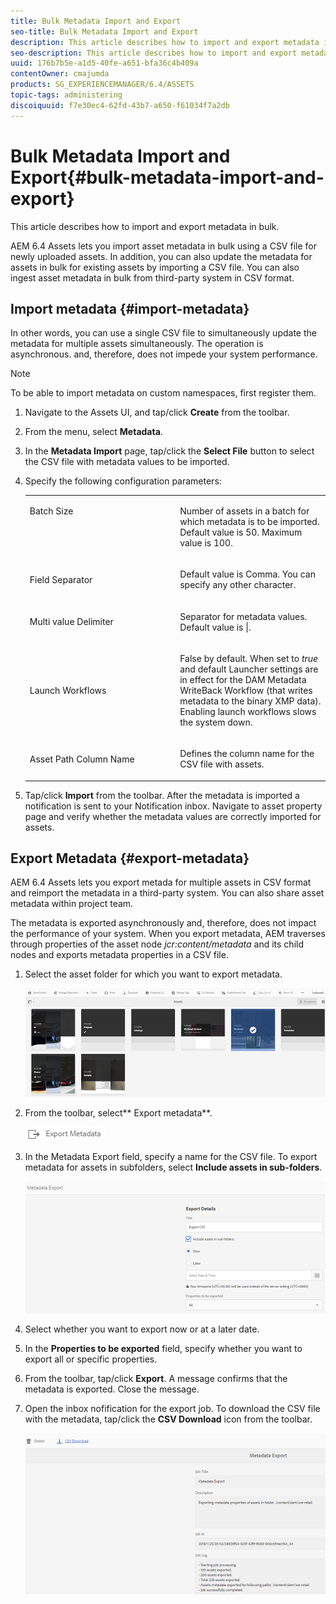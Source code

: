 ```yaml
---
title: Bulk Metadata Import and Export
seo-title: Bulk Metadata Import and Export
description: This article describes how to import and export metadata in bulk.
seo-description: This article describes how to import and export metadata in bulk.
uuid: 176b7b5e-a1d5-40fe-a651-bfa36c4b409a
contentOwner: cmajumda
products: SG_EXPERIENCEMANAGER/6.4/ASSETS
topic-tags: administering
discoiquuid: f7e30ec4-62fd-43b7-a650-f61034f7a2db
---
```


# Bulk Metadata Import and Export{#bulk-metadata-import-and-export}

This article describes how to import and export metadata in bulk.

AEM 6.4 Assets lets you import asset metadata in bulk using a CSV file for newly uploaded assets. In addition, you can also update the metadata for assets in bulk for existing assets by importing a CSV file. You can also ingest asset metadata in bulk from third-party system in CSV format.

## Import metadata {#import-metadata}

In other words, you can use a single CSV file to simultaneously update the metadata for multiple assets simultaneously. The operation is asynchronous. and, therefore, does not impede your system performance.

>[!NOTE]
>
>To be able to import metadata on custom namespaces, first register them.

1. Navigate to the Assets UI, and tap/click **Create** from the toolbar.
1. From the menu, select **Metadata**.
1. In the **Metadata Import** page, tap/click the **Select File** button to select the CSV file with metadata values to be imported.
1. Specify the following configuration parameters:

   <table> 
    <tbody>
    <tr>
    <td style="font-weight: normal" valign="top" width="295"><p>Batch Size</p> </td> 
    <td style="font-weight: normal" valign="top" width="295"><p>Number of assets in a batch for which metadata is to be imported. Default value is 50. Maximum value is 100.</p> </td> 
    </tr>
    <tr>
    <td><p>Field Separator</p> </td> 
    <td><p>Default value is Comma. You can specify any other character.</p> </td> 
    </tr>
    <tr>
    <td><p>Multi value Delimiter</p> </td> 
    <td><p>Separator for metadata values. Default value is |.</p> </td> 
    </tr>
    <tr>
    <td><p>Launch Workflows</p> </td> 
    <td><p>False by default. When set to <em>true</em> and default Launcher settings are in effect for the DAM Metadata WriteBack Workflow (that writes metadata to the binary XMP data). Enabling launch workflows slows the system down. </p> </td> 
    </tr>
    <tr>
    <td><p>Asset Path Column Name</p> </td> 
    <td><p>Defines the column name for the CSV file with assets.</p> </td> 
    </tr>
    </tbody>
   </table>

1. Tap/click **Import** from the toolbar. After the metadata is imported a notification is sent to your Notification inbox. Navigate to asset property page and verify whether the metadata values are correctly imported for assets.

## Export Metadata {#export-metadata}

AEM 6.4 Assets lets you export metada for multiple assets in CSV format and reimport the metadata in a third-party system. You can also share asset metadata within project team.

The metadata is exported asynchronously and, therefore, does not impact the performance of your system. When you export metadata, AEM traverses through properties of the asset node *jcr:content/metadata* and its child nodes and exports metadata properties in a CSV file.

1. Select the asset folder for which you want to export metadata. 

   ![](assets/select_folder.png)

1. From the toolbar, select** Export metadata**.

   ![](assets/export_metadata.png)

1. In the Metadata Export field, specify a name for the CSV file. To export metadata for assets in subfolders, select **Include assets in sub-folders**.

   ![](assets/export_metadata_page.png)

1. Select whether you want to export now or at a later date.
1. In the **Properties to be exported** field, specify whether you want to export all or specific properties.  

1. From the toolbar, tap/click **Export**. A message confirms that the metadata is exported. Close the message.
1. Open the inbox nofification for the export job. To download the CSV file with the metadata, tap/click the **CSV Download** icon from the toolbar.

   ![](assets/csv_download.png)

